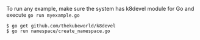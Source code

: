 To run any example, make sure the system has k8devel module for Go and execute `go run myexample.go`

```
$ go get github.com/thekubeworld/k8devel
$ go run namespace/create_namespace.go
```
